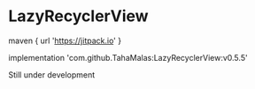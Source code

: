 # LazyRecyclerView

maven { url 'https://jitpack.io' }

implementation 'com.github.TahaMalas:LazyRecyclerView:v0.5.5'

Still under development
